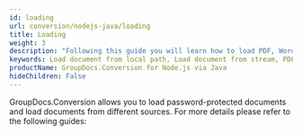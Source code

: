 ```yaml
---
id: loading
url: conversion/nodejs-java/loading
title: Loading
weight: 3
description: "Following this guide you will learn how to load PDF, Word, Excel, PowerPoint documents by local file path, stream or third-party storage for further processing with GroupDocs.Conversion for Node.js via Java API."
keywords: Load document from local path, Load document from stream, PDF, Word, Excel, PowerPoint
productName: GroupDocs.Conversion for Node.js via Java
hideChildren: False
---
```

GroupDocs.Conversion allows you to load password-protected documents and load documents from different sources. For more details please refer to the following guides:

